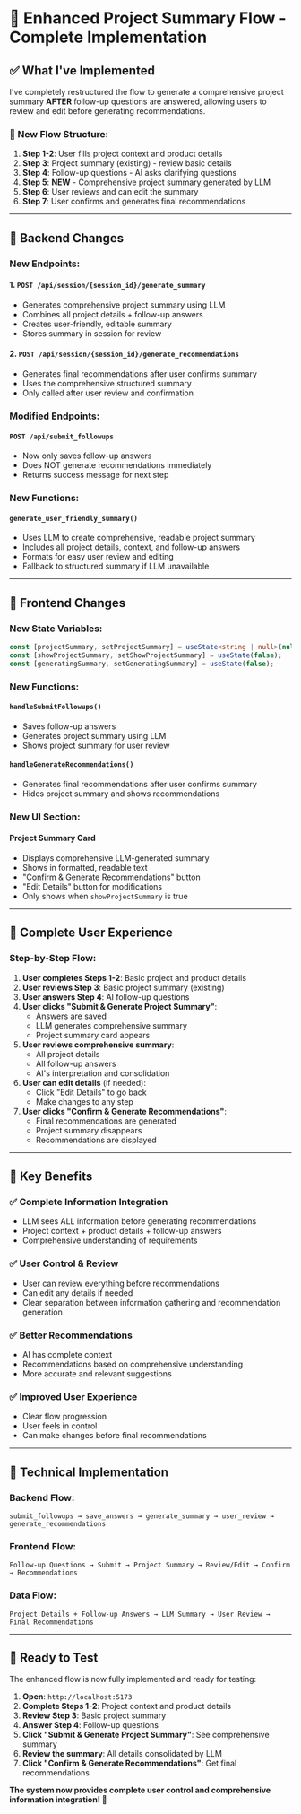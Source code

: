 # 🎯 **Enhanced Project Summary Flow - Complete Implementation**

## ✅ **What I've Implemented**

I've completely restructured the flow to generate a comprehensive project summary **AFTER** follow-up questions are answered, allowing users to review and edit before generating recommendations.

### **🔄 New Flow Structure:**

1. **Step 1-2**: User fills project context and product details
2. **Step 3**: Project summary (existing) - review basic details
3. **Step 4**: Follow-up questions - AI asks clarifying questions
4. **Step 5**: **NEW** - Comprehensive project summary generated by LLM
5. **Step 6**: User reviews and can edit the summary
6. **Step 7**: User confirms and generates final recommendations

---

## 🔧 **Backend Changes**

### **New Endpoints:**

#### **1. `POST /api/session/{session_id}/generate_summary`**
- Generates comprehensive project summary using LLM
- Combines all project details + follow-up answers
- Creates user-friendly, editable summary
- Stores summary in session for review

#### **2. `POST /api/session/{session_id}/generate_recommendations`**
- Generates final recommendations after user confirms summary
- Uses the comprehensive structured summary
- Only called after user review and confirmation

### **Modified Endpoints:**

#### **`POST /api/submit_followups`**
- Now only saves follow-up answers
- Does NOT generate recommendations immediately
- Returns success message for next step

### **New Functions:**

#### **`generate_user_friendly_summary()`**
- Uses LLM to create comprehensive, readable project summary
- Includes all project details, context, and follow-up answers
- Formats for easy user review and editing
- Fallback to structured summary if LLM unavailable

---

## 🎨 **Frontend Changes**

### **New State Variables:**
```typescript
const [projectSummary, setProjectSummary] = useState<string | null>(null);
const [showProjectSummary, setShowProjectSummary] = useState(false);
const [generatingSummary, setGeneratingSummary] = useState(false);
```

### **New Functions:**

#### **`handleSubmitFollowups()`**
- Saves follow-up answers
- Generates project summary using LLM
- Shows project summary for user review

#### **`handleGenerateRecommendations()`**
- Generates final recommendations after user confirms summary
- Hides project summary and shows recommendations

### **New UI Section:**

#### **Project Summary Card**
- Displays comprehensive LLM-generated summary
- Shows in formatted, readable text
- "Confirm & Generate Recommendations" button
- "Edit Details" button for modifications
- Only shows when `showProjectSummary` is true

---

## 🎯 **Complete User Experience**

### **Step-by-Step Flow:**

1. **User completes Steps 1-2**: Basic project and product details
2. **User reviews Step 3**: Basic project summary (existing)
3. **User answers Step 4**: AI follow-up questions
4. **User clicks "Submit & Generate Project Summary"**:
   - Answers are saved
   - LLM generates comprehensive summary
   - Project summary card appears
5. **User reviews comprehensive summary**:
   - All project details
   - All follow-up answers
   - AI's interpretation and consolidation
6. **User can edit details** (if needed):
   - Click "Edit Details" to go back
   - Make changes to any step
7. **User clicks "Confirm & Generate Recommendations"**:
   - Final recommendations are generated
   - Project summary disappears
   - Recommendations are displayed

---

## 🚀 **Key Benefits**

### **✅ Complete Information Integration**
- LLM sees ALL information before generating recommendations
- Project context + product details + follow-up answers
- Comprehensive understanding of requirements

### **✅ User Control & Review**
- User can review everything before recommendations
- Can edit any details if needed
- Clear separation between information gathering and recommendation generation

### **✅ Better Recommendations**
- AI has complete context
- Recommendations based on comprehensive understanding
- More accurate and relevant suggestions

### **✅ Improved User Experience**
- Clear flow progression
- User feels in control
- Can make changes before final recommendations

---

## 🔧 **Technical Implementation**

### **Backend Flow:**
```
submit_followups → save_answers → generate_summary → user_review → generate_recommendations
```

### **Frontend Flow:**
```
Follow-up Questions → Submit → Project Summary → Review/Edit → Confirm → Recommendations
```

### **Data Flow:**
```
Project Details + Follow-up Answers → LLM Summary → User Review → Final Recommendations
```

---

## 🎯 **Ready to Test**

The enhanced flow is now fully implemented and ready for testing:

1. **Open**: `http://localhost:5173`
2. **Complete Steps 1-2**: Project context and product details
3. **Review Step 3**: Basic project summary
4. **Answer Step 4**: Follow-up questions
5. **Click "Submit & Generate Project Summary"**: See comprehensive summary
6. **Review the summary**: All details consolidated by LLM
7. **Click "Confirm & Generate Recommendations"**: Get final recommendations

**The system now provides complete user control and comprehensive information integration! 🎯**
